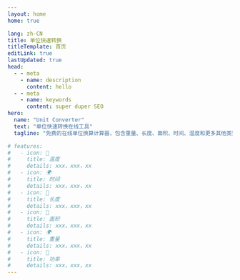 ```yaml
---
layout: home
home: true

lang: zh-CN
title: 单位快速转换
titleTemplate: 首页
editLink: true
lastUpdated: true
head:
  - - meta
    - name: description
      content: hello
  - - meta
    - name: keywords
      content: super duper SEO
hero:
  name: "Unit Converter"
  text: "单位快速转换在线工具"
  tagline: "免费的在线单位换算计算器，包含重量、长度、面积、时间、温度和更多其他类别的单位换算器"

# features:
#   - icon: 📍 
#     title: 温度
#     details: xxx，xxx，xx
#   - icon: 🌍
#     title: 时间
#     details: xxx，xxx，xx
#   - icon: 🤖
#     title: 长度
#     details: xxx，xxx，xx
#   - icon: 📍 
#     title: 面积
#     details: xxx，xxx，xx
#   - icon: 🌍
#     title: 重量
#     details: xxx，xxx，xx
#   - icon: 🤖
#     title: 功率
#     details: xxx，xxx，xx
---
```

<script setup>
import { ref } from 'vue'

const features = ref([
  {
    title:'数学转换器',
    subtitle:'实现数值运算及数学表达式转换',
    link:'/mathematics/'
  },{
    title:'时间转换器',
    subtitle:'完成不同时区及时间格式的转换',
    link:'/time/'
  },{
    title:'面积转换器',
    subtitle:'用于不同面积单位间相互转换',
    link:'/area/'
  },{
    title:'温度转换器',
    subtitle:'实现摄氏度、华氏度等温度换算',
    link:'/temperature/'
  },{
    title:'重量转换器',
    subtitle:'进行千克、克、磅等重量单位转换',
    link:'/weight/'
  },{
    title:'长度转换器',
    subtitle:'完成米、厘米、英尺等长度换算',
    link:'/distance/'
  }
])
</script>
<v-row>
  <v-col
    v-for="n in features"
    :key="n"
    cols="12"
    sm="4"
    class="mt-4"
  >
    <Feature :link="n.link" :subtitle="n.subtitle" :title="n.title"/>
  </v-col>
</v-row>
